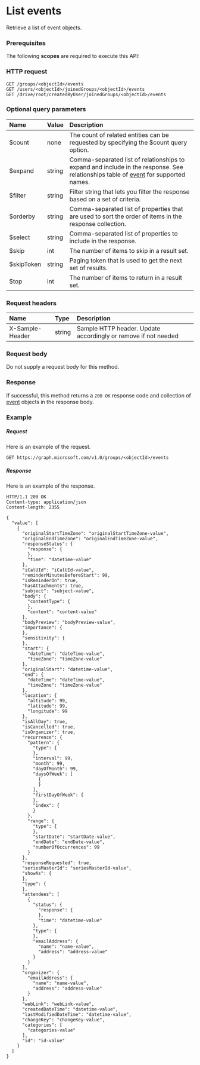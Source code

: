 # List events

Retrieve a list of event objects.
### Prerequisites
The following **scopes** are required to execute this API: 
### HTTP request
<!-- { "blockType": "ignored" } -->
```http
GET /groups/<objectId>/events
GET /users/<objectId>/joinedGroups/<objectId>/events
GET /drive/root/createdByUser/joinedGroups/<objectId>/events
```
### Optional query parameters
|Name|Value|Description|
|:---------------|:--------|:-------|
|$count|none|The count of related entities can be requested by specifying the $count query option.|
|$expand|string|Comma-separated list of relationships to expand and include in the response. See relationships table of [event](../resources/event.md) for supported names. |
|$filter|string|Filter string that lets you filter the response based on a set of criteria.|
|$orderby|string|Comma-separated list of properties that are used to sort the order of items in the response collection.|
|$select|string|Comma-separated list of properties to include in the response.|
|$skip|int|The number of items to skip in a result set.|
|$skipToken|string|Paging token that is used to get the next set of results.|
|$top|int|The number of items to return in a result set.|

### Request headers
| Name       | Type | Description|
|:-----------|:------|:----------|
| X-Sample-Header  | string  | Sample HTTP header. Update accordingly or remove if not needed|

### Request body
Do not supply a request body for this method.
### Response
If successful, this method returns a `200 OK` response code and collection of [event](../resources/event.md) objects in the response body.
### Example
##### Request
Here is an example of the request.
<!-- {
  "blockType": "request",
  "name": "get_events"
}-->
```http
GET https://graph.microsoft.com/v1.0/groups/<objectId>/events
```
##### Response
Here is an example of the response.
<!-- {
  "blockType": "response",
  "truncated": false,
  "@odata.type": "microsoft.graph.event",
  "isCollection": true
} -->
```http
HTTP/1.1 200 OK
Content-type: application/json
Content-length: 2355

{
  "value": [
    {
      "originalStartTimeZone": "originalStartTimeZone-value",
      "originalEndTimeZone": "originalEndTimeZone-value",
      "responseStatus": {
        "response": {
        },
        "time": "datetime-value"
      },
      "iCalUId": "iCalUId-value",
      "reminderMinutesBeforeStart": 99,
      "isReminderOn": true,
      "hasAttachments": true,
      "subject": "subject-value",
      "body": {
        "contentType": {
        },
        "content": "content-value"
      },
      "bodyPreview": "bodyPreview-value",
      "importance": {
      },
      "sensitivity": {
      },
      "start": {
        "dateTime": "dateTime-value",
        "timeZone": "timeZone-value"
      },
      "originalStart": "datetime-value",
      "end": {
        "dateTime": "dateTime-value",
        "timeZone": "timeZone-value"
      },
      "location": {
        "altitude": 99,
        "latitude": 99,
        "longitude": 99
      },
      "isAllDay": true,
      "isCancelled": true,
      "isOrganizer": true,
      "recurrence": {
        "pattern": {
          "type": {
          },
          "interval": 99,
          "month": 99,
          "dayOfMonth": 99,
          "daysOfWeek": [
            {
            }
          ],
          "firstDayOfWeek": {
          },
          "index": {
          }
        },
        "range": {
          "type": {
          },
          "startDate": "startDate-value",
          "endDate": "endDate-value",
          "numberOfOccurrences": 99
        }
      },
      "responseRequested": true,
      "seriesMasterId": "seriesMasterId-value",
      "showAs": {
      },
      "type": {
      },
      "attendees": [
        {
          "status": {
            "response": {
            },
            "time": "datetime-value"
          },
          "type": {
          },
          "emailAddress": {
            "name": "name-value",
            "address": "address-value"
          }
        }
      ],
      "organizer": {
        "emailAddress": {
          "name": "name-value",
          "address": "address-value"
        }
      },
      "webLink": "webLink-value",
      "createdDateTime": "datetime-value",
      "lastModifiedDateTime": "datetime-value",
      "changeKey": "changeKey-value",
      "categories": [
        "categories-value"
      ],
      "id": "id-value"
    }
  ]
}
```

<!-- uuid: 8fcb5dbc-d5aa-4681-8e31-b001d5168d79
2015-10-25 14:57:30 UTC -->
<!-- {
  "type": "#page.annotation",
  "description": "List events",
  "keywords": "",
  "section": "documentation",
  "tocPath": ""
}-->